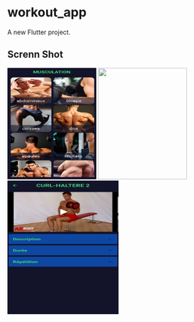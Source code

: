 # workout_app

A new Flutter project.

## Screnn Shot


<img src="images/Screenshot_20221006-172651.jpg" width="200" height="250" />

<img src="images/Screenshot_20221006-172711jpg" width="200" height="250" />

<img src="images/Screenshot_20221006-172731.jpg" width="250" height="300" />

